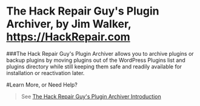 # The Hack Repair Guy's Plugin Archiver, by Jim Walker, https://HackRepair.com

###The Hack Repair Guy's Plugin Archiver allows you to archive plugins or backup plugins by moving plugins out of the WordPress Plugins list and plugins directory while still keeping them safe and readily available for installation or reactivation later.

#Learn More, or Need Help?

> See [The Hack Repair Guy's Plugin Archiver Introduction](https://hackrepair.com/about/hackrepair-plugin-archiver)


